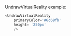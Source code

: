 UndrawVirtualReality example:
```js 
<UndrawVirtualReality
    primaryColor='#6c68fb'
    height= '250px'
    />
```